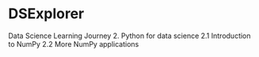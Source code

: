 # DSExplorer
Data Science Learning Journey 
2. Python for data science
2.1 Introduction to NumPy
2.2 More NumPy applications
